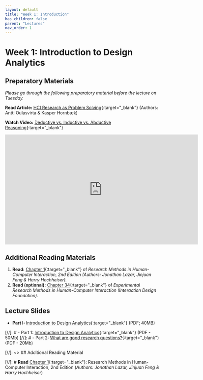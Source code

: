 ```yaml
---
layout: default
title: "Week 1: Introduction"
has_children: false
parent: "Lectures"
nav_order: 1
---
```


# Week 1: Introduction to Design Analytics

## Preparatory Materials

_Please go through the following preparatory material before the lecture on Tuesday._

**Read Article:** [HCI Research as Problem Solving](https://brightspace.tudelft.nl/content/enforced/500425-IOB6-E8+2022+3/HCI%20Research%20as%20Problem%20Solving.pdf?_&d2lSessionVal=P9N0bFGpKFCKXseFv7jM9li0K&ou=500425){:target="\_blank"} (Authors: Antti Oulasvirta & Kasper Hornbæk)

**Watch Video:** [Deductive vs. Inductive vs. Abductive Reasoning](https://youtu.be/jX3OXwpEpl8){:target="\_blank"}

<iframe width="627" height="357" src="https://www.youtube.com/embed/jX3OXwpEpl8?si=1fMary-zhEaWy7-T" title="Deductive vs Inductive vs Abductive Reasoning | LiveScience" frameborder="0" allow="accelerometer; autoplay; clipboard-write; encrypted-media; gyroscope; picture-in-picture; web-share" allowfullscreen></iframe>

## Additional Reading Materials

1.  **Read:** [Chapter 1](https://brightspace.tudelft.nl/content/enforced/596488-IOB6-E8+2023+3/HCI-Book/Chapter-1---Introduction-to-HCI-r_2017_Research-Methods-in-Human-Computer-In.pdf?isCourseFile=true&ou=596488){:target="\_blank"} of _Research Methods in Human-Computer Interaction, 2nd Edition (Authors: Jonathan Lazar, Jinjuan Feng & Harry Hochheiser)._
2.  **Read (optional):** [Chapter 34](https://www.interaction-design.org/literature/book/the-encyclopedia-of-human-computer-interaction-2nd-ed/experimental-methods-in-human-computer-interaction){:target="\_blank"} of _Experimental Research Methods in Human-Computer Interaction (Interaction Design Foundation)._

## Lecture Slides

-   **Part I:** [Introduction to Design Analytics]({{site.baseurl}}/assets/slides/24-01-1-Introduction.pdf){:target="\_blank"} (PDF; 40MB)

[//]: # - Part 1: [Introduction to Design Analytics]({{site.baseurl}}/assets/slides/23-01-1-Introduction.pdf){:target="\_blank"} (PDF - 50Mb)
[//]: # - Part 2: [What are good research questions?]({{site.baseurl}}/assets/slides/23-01-2-Research-Questions.pdf){:target="\_blank"} (PDF - 20Mb)

[//]: <> ## Additional Reading Material

[//]: # **Read** [Chapter 1](https://brightspace.tudelft.nl/content/enforced/500425-IOB6-E8+2022+3/Chapter-1---Introduction-to-HCI-r_2017_Research-Methods-in-Human-Computer-In.pdf?_&d2lSessionVal=P9N0bFGpKFCKXseFv7jM9li0K&ou=500425){:target="\_blank"}: Research Methods in Human-Computer Interaction, 2nd Edition (_Authors: Jonathan Lazar, Jinjuan Feng & Harry Hochheiser_)
